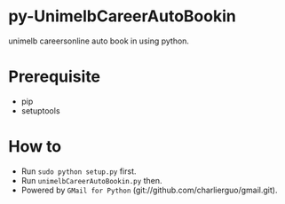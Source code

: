 # py-UnimelbCareerAutoBookin

unimelb careersonline auto book in using python.

#  Prerequisite

+ pip
+ setuptools


# How to

* Run `sudo python setup.py` first.
* Run `unimelbCareerAutoBookin.py` then.
* Powered by `GMail for Python` (git://github.com/charlierguo/gmail.git).
